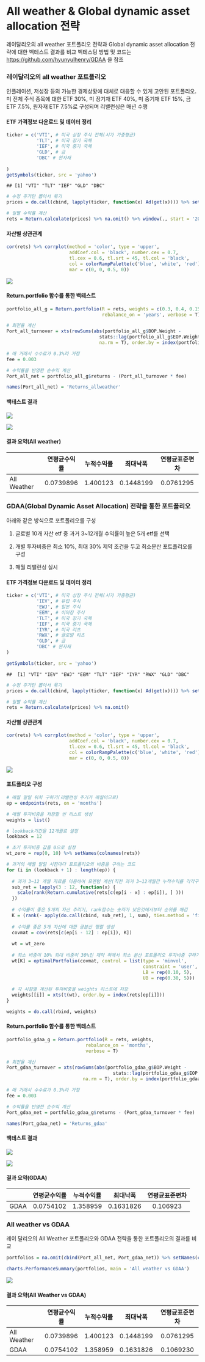 All weather & Global dynamic asset allocation 전략
================

레이달리오의 all weather 포트폴리오 전략과 Global dynamic asset allocation 전략에 대한 벡테스트 결과를 비교 벡테스팅 방법 및 코드는 <https://github.com/hyunyulhenry/GDAA> 을 참조

### 레이달리오의 all weather 포트폴리오

인플레이션, 저성장 등의 가능한 경제상황에 대체로 대응할 수 있게 고안된 포트폴리오. 미 전체 주식 종목에 대한 ETF 30%, 미 장기채 ETF 40%, 미 중기채 ETF 15%, 금 ETF 7.5%, 원자재 ETF 7.5%로 구성되며 리밸런싱은 매년 수행

#### ETF 가격정보 다운로드 및 데이터 정리

``` r
ticker = c('VTI', # 미국 상장 주식 전체(시가 가중평균)
           'TLT', # 미국 장기 국채
           'IEF', # 미국 중기 국채
           'GLD', # 금
           'DBC' # 원자재
           
)
getSymbols(ticker, src = 'yahoo')
```

    ## [1] "VTI" "TLT" "IEF" "GLD" "DBC"

``` r
# 수정 주가만 뽑아서 묶기
prices = do.call(cbind, lapply(ticker, function(x) Ad(get(x)))) %>% setNames(ticker)

# 일별 수익률 계산
rets = Return.calculate(prices) %>% na.omit() %>% window(., start = '2008-01-02')
```

#### 자산별 상관관계

``` r
cor(rets) %>% corrplot(method = 'color', type = 'upper',
                       addCoef.col = 'black', number.cex = 0.7,
                       tl.cex = 0.6, tl.srt = 45, tl.col = 'black',
                       col = colorRampPalette(c('blue', 'white', 'red'))(200),
                       mar = c(0, 0, 0.5, 0))
```

![](all_weather_files/figure-markdown_github/corplot-1.png)

#### Return.portfolio 함수를 통한 백테스트

``` r
portfolio_all_g = Return.portfolio(R = rets, weights = c(0.3, 0.4, 0.15, 0.075, 0.075),
                                   rebalance_on = 'years', verbose = T)

# 회전율 계산
Port_all_turnover = xts(rowSums(abs(portfolio_all_g$BOP.Weight - 
                                  stats::lag(portfolio_all_g$EOP.Weight)),
                                  na.rm = T), order.by = index(portfolio_all_g$BOP.Weight))

# 매 거래시 수수료가 0.3%라 가정
fee = 0.003

# 수익률을 반영한 순수익 계산
Port_all_net = portfolio_all_g$returns - (Port_all_turnover * fee)

names(Port_all_net) = 'Returns_allweather'
```

#### 백테스트 결과

![](all_weather_files/figure-markdown_github/result-1.png)

![](all_weather_files/figure-markdown_github/chart-1.png)

#### 결과 요약(All weather)

|             | 연평균수익률 | 누적수익률 |  최대낙폭 | 연평균표준편차 |
|-------------|:------------:|:----------:|:---------:|:--------------:|
| All Weather |   0.0739896  |  1.400123  | 0.1448199 |    0.0761295   |

### GDAA(Global Dynamic Asset Allocation) 전략을 통한 포트폴리오

아래와 같은 방식으로 포트폴리오를 구성

1.  글로벌 10개 자산 etf 중 과거 3~12개월 수익률이 높은 5개 etf를 선택

2.  개별 투자비중은 최소 10%, 최대 30% 제약 조건을 두고 최소분산 포트폴리오를 구성

3.  매월 리밸런싱 실시

#### ETF 가격정보 다운로드 및 데이터 정리

``` r
ticker = c('VTI', # 미국 상장 주식 전체(시가 가중평균)
           'IEV', # 유럽 주식
           'EWJ', # 일본 주식
           'EEM', # 이머징 주식
           'TLT', # 미국 장기 국채
           'IEF', # 미국 중기 국채
           'IYR', # 미국 리츠
           'RWX', # 글로벌 리츠
           'GLD', # 금
           'DBC' # 원자재
)

getSymbols(ticker, src = 'yahoo')
```

    ##  [1] "VTI" "IEV" "EWJ" "EEM" "TLT" "IEF" "IYR" "RWX" "GLD" "DBC"

``` r
# 수정 주가만 뽑아서 묶기
prices = do.call(cbind, lapply(ticker, function(x) Ad(get(x)))) %>% setNames(ticker)

# 일별 수익률 계산
rets = Return.calculate(prices) %>% na.omit()
```

#### 자산별 상관관계

``` r
cor(rets) %>% corrplot(method = 'color', type = 'upper',
                       addCoef.col = 'black', number.cex = 0.7,
                       tl.cex = 0.6, tl.srt = 45, tl.col = 'black',
                       col = colorRampPalette(c('blue', 'white', 'red'))(200),
                       mar = c(0, 0, 0.5, 0))
```

![](all_weather_files/figure-markdown_github/corplot1-1.png)

#### 포트폴리오 구성

``` r
# 매월 말일 위치 구하기(리밸런싱 주기가 매월이므로)
ep = endpoints(rets, on = 'months')

# 매월 투자비중을 저장할 빈 리스트 생성
weights = list()

# lookback기간을 12개월로 설정
lookback = 12

# 초기 투자비중 값을 0으로 설정
wt_zero = rep(0, 10) %>% setNames(colnames(rets))

# 과거의 매월 말일 시점마다 포트폴리오의 비중을 구하는 코드
for (i in (lookback + 1) : length(ep)) {
  
  # 과거 3~12 개월 자료를 이용하여 모멘텀 계산(직전 과거 3~12개월간 누적수익률 각각구한 뒤 순위를 매김) 
  sub_ret = lapply(3 : 12, function(x) {
    scale(rank(Return.cumulative(rets[c(ep[i - x] : ep[i]), ] )))
  })
    
  # 수익률이 좋은 5개의 자산 추리기, rank함수는 숫자가 낮은것에서부터 순위를 매김
  K = (rank(- apply(do.call(cbind, sub_ret), 1, sum), ties.method = 'first') <= 5)
  
  # 수익률 좋은 5개 자산에 대한 공분산 행렬 생성 
  covmat = cov(rets[c(ep[i - 12] : ep[i]), K])
  
  wt = wt_zero
  
  # 최소 비중이 10% 최대 비중이 30%인 제약 하에서 최소 분산 포트폴리오 투자비중 구하기
  wt[K] = optimalPortfolio(covmat, control = list(type = 'minvol', 
                                                  constraint = 'user',
                                                  LB = rep(0.10, 5),
                                                  UB = rep(0.30, 5)))
  
  # 각 시점별 계산된 투자비중을 weights 리스트에 저장
  weights[[i]] = xts(t(wt), order.by = index(rets[ep[i]]))
}

weights = do.call(rbind, weights)
```

#### Return.portfolio 함수를 통한 백테스트

``` r
portfolio_gdaa_g = Return.portfolio(R = rets, weights,
                             rebalance_on = 'months',
                             verbose = T)

# 회전율 계산
Port_gdaa_turnover = xts(rowSums(abs(portfolio_gdaa_g$BOP.Weight - 
                                       stats::lag(portfolio_gdaa_g$EOP.Weight)),
                            na.rm = T), order.by = index(portfolio_gdaa_g$BOP.Weight))

# 매 거래시 수수료가 0.3%라 가정
fee = 0.003

# 수익률을 반영한 순수익 계산
Port_gdaa_net = portfolio_gdaa_g$returns - (Port_gdaa_turnover * fee)

names(Port_gdaa_net) = 'Returns_gdaa'
```

#### 백테스트 결과

![](all_weather_files/figure-markdown_github/result_gdaa-1.png)

![](all_weather_files/figure-markdown_github/chart_gdaa-1.png)

#### 결과 요약(GDAA)

|      | 연평균수익률 | 누적수익률 |  최대낙폭 | 연평균표준편차 |
|------|:------------:|:----------:|:---------:|:--------------:|
| GDAA |   0.0754102  |  1.358959  | 0.1631826 |    0.106923    |

### All weather vs GDAA

레이 달리오의 All Weather 포트폴리오와 GDAA 전략을 통한 포트폴리오의 결과를 비교

``` r
portfolios = na.omit(cbind(Port_all_net, Port_gdaa_net)) %>% setNames(c('All weather', 'GDAA'))

charts.PerformanceSummary(portfolios, main = 'All weather vs GDAA')
```

![](all_weather_files/figure-markdown_github/compare-1.png)

#### 결과 요약(All Weather vs GDAA)

|             | 연평균수익률 | 누적수익률 |  최대낙폭 | 연평균표준편차 |
|-------------|:------------:|:----------:|:---------:|:--------------:|
| All Weather |   0.0739896  |  1.400123  | 0.1448199 |    0.0761295   |
| GDAA        |   0.0754102  |  1.358959  | 0.1631826 |    0.1069230   |
